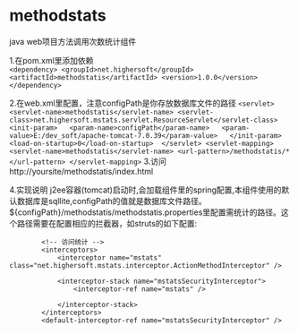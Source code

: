 # methodstats
java web项目方法调用次数统计组件

1.在pom.xml里添加依赖    
       ```
	<dependency>
		<groupId>net.highersoft</groupId>
		<artifactId>methodstatis</artifactId>
		<version>1.0.0</version>
	</dependency>
       ```
	
	
2.在web.xml里配置，注意configPath是你存放数据库文件的路径
        ```
	<servlet>
		<servlet-name>methodstatis</servlet-name>
		<servlet-class>net.highersoft.mstats.servlet.ResourceServlet</servlet-class>
		<init-param>  
	       <param-name>configPath</param-name>  
	       <param-value>E:/dev_soft/apache-tomcat-7.0.39</param-value>  
	    </init-param>
	    <load-on-startup>0</load-on-startup> 
	</servlet>
	<servlet-mapping>
		<servlet-name>methodstatis</servlet-name>
		<url-pattern>/methodstatis/*</url-pattern>
	</servlet-mapping>
    ```
3.访问http://yoursite/methodstatis/index.html	

4.实现说明
j2ee容器(tomcat)启动时,会加载组件里的spring配置,本组件使用的默认数据库是sqllite,configPath的值就是数据库文件路径。
${configPath}/methodstatis/methodstatis.properties里配置需统计的路径。这个路径需要在配置相应的拦截器，如struts的如下配置:
```
		<!-- 访问统计 --> 
		<interceptors>
			<interceptor name="mstats" class="net.highersoft.mstats.interceptor.ActionMethodInterceptor" />
	       	
			<interceptor-stack name="mstatsSecurityInterceptor">				
				<interceptor-ref name="mstats" />				 
				
			</interceptor-stack>
		</interceptors>
		<default-interceptor-ref name="mstatsSecurityInterceptor" />
```	
